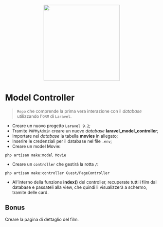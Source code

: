 <p align="center"><a href="https://laravel.com" target="_blank"><img src="https://raw.githubusercontent.com/laravel/art/master/logo-lockup/5%20SVG/2%20CMYK/1%20Full%20Color/laravel-logolockup-cmyk-red.svg" width="250"></a></p>

# Model Controller 
> `Repo` che comprende la prima vera interazione con il *database* utilizzando l'`ORM` di `Laravel`.

- Creare un nuovo progetto `Laravel 9.2`;
- Tramite `PHPMyAdmin` creare un nuovo *database* **laravel_model_controller**;
- Importare nel *database* la tabella **movies** in allegato;
- Inserire le credenziali per il database nel file `.env`;
- Creare un model Movie:
```
php artisan make:model Movie
```
- Creare un `controller` che gestirà la rotta `/`:
```
php artisan make:controller Guest/PageController
```
- All’interno della funzione **index()** del controller, recuperate tutti i film dal database e passateli alla view, che quindi li visualizzerà a schermo, tramite delle card.

## Bonus
Creare la pagina di dettaglio del film.


